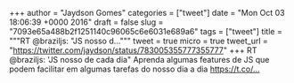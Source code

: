 
+++
author = "Jaydson Gomes"
categories = ["tweet"]
date = "Mon Oct 03 18:06:39 +0000 2016"
draft = false
slug = "7093e65a488b2f1251140c96065c6e6031e689a6"
tags = ["tweet"]
title = """RT @braziljs: "JS nosso d..."""
tweet = true
micro = true
tweet_url = "https://twitter.com/jaydson/status/783005355777355777"
+++
RT @braziljs: 'JS nosso de cada dia" Aprenda algumas features de JS que podem facilitar em algumas tarefas do nosso dia a dia https://t.co/…
